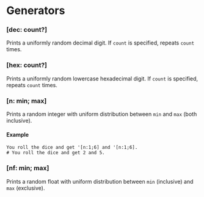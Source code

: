 # Generators


### [dec: count?]

Prints a uniformly random decimal digit. If `count` is specified, repeats `count` times.

### [hex: count?]

Prints a uniformly random lowercase hexadecimal digit. If `count` is specified, repeats `count` times.

### [n: min; max]

Prints a random integer with uniform distribution between `min` and `max` (both inclusive).

#### Example

```rant
You roll the dice and get '[n:1;6] and '[n:1;6].
# You roll the dice and get 2 and 5.
```

### [nf: min; max]

Prints a random float with uniform distribution between `min` (inclusive) and `max` (exclusive).


